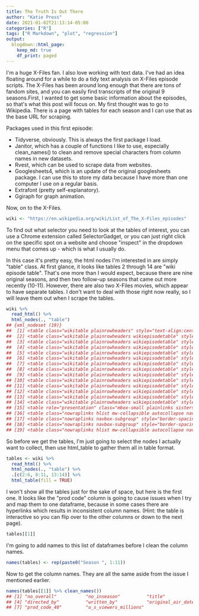 ```yaml
---
title: The Truth Is Out There
author: "Katie Press"
date: 2021-01-02T21:13:14-05:00
categories: ["R"]
tags: ["R Markdown", "plot", "regression"]
output: 
  blogdown::html_page: 
    keep_md: true
    df_print: paged
---
```






I'm a huge X-Files fan. I also love working with text data. I've had an idea floating around for a while to do a tidy text analysis on X-Files episode scripts. The X-Files has been around long enough that there are tons of fandom sites, and you can easily find transcripts of the original 9 seasons.First, I wanted to get some basic information about the episodes, so that's what this post will focus on. My first thought was to go to Wikipedia. There is a page with tables for each season and I can use that as the base URL for scraping. 

Packages used in this first episode:

- Tidyverse, obviously. This is always the first package I load. 
- Janitor, which has a couple of functions I like to use, especially clean_names() to clean and remove special characters from column names in new datasets. 
- Rvest, which can be used to scrape data from websites. 
- Googlesheets4, which is an update of the original googlesheets package. I can use this to store my data because I have more than one computer I use on a regular basis.  
- Extrafont (pretty self-explanatory).
- Ggiraph for graph animation.

Now, on to the X-Files.


```r
wiki <- "https://en.wikipedia.org/wiki/List_of_The_X-Files_episodes"
```

To find out what selector you need to look at the tables of interest, you can use a Chrome extension called SelectorGadget, or you can just right click on the specific spot on a website and choose "inspect" in the dropdown menu that comes up - which is what I usually do.

In this case it's pretty easy, the html nodes I'm interested in are simply "table" class. At first glance, it looks like tables 2 through 14 are "wiki episode table". That's one more than I would expect, because there are nine original seasons, and then two follow-up seasons that came out more recently (10-11). However, there are also two X-Files movies, which appear to have separate tables. I don't want to deal with those right now really, so I will leave them out when I scrape the tables. 


```r
wiki %>% 
  read_html() %>% 
  html_nodes(., "table")
## {xml_nodeset (19)}
##  [1] <table class="wikitable plainrowheaders" style="text-align:center"><tbod ...
##  [2] <table class="wikitable plainrowheaders wikiepisodetable" style="width:1 ...
##  [3] <table class="wikitable plainrowheaders wikiepisodetable" style="width:1 ...
##  [4] <table class="wikitable plainrowheaders wikiepisodetable" style="width:1 ...
##  [5] <table class="wikitable plainrowheaders wikiepisodetable" style="width:1 ...
##  [6] <table class="wikitable plainrowheaders wikiepisodetable" style="width:1 ...
##  [7] <table class="wikitable plainrowheaders wikiepisodetable" style="width:1 ...
##  [8] <table class="wikitable plainrowheaders wikiepisodetable" style="width:1 ...
##  [9] <table class="wikitable plainrowheaders wikiepisodetable" style="width:1 ...
## [10] <table class="wikitable plainrowheaders wikiepisodetable" style="width:1 ...
## [11] <table class="wikitable plainrowheaders wikiepisodetable" style="width:1 ...
## [12] <table class="wikitable plainrowheaders wikiepisodetable" style="width:1 ...
## [13] <table class="wikitable plainrowheaders wikiepisodetable" style="width:1 ...
## [14] <table class="wikitable plainrowheaders wikiepisodetable" style="width:1 ...
## [15] <table role="presentation" class="mbox-small plainlinks sistersitebox" s ...
## [16] <table class="nowraplinks hlist mw-collapsible autocollapse navbox-inner ...
## [17] <table class="nowraplinks navbox-subgroup" style="border-spacing:0"><tbo ...
## [18] <table class="nowraplinks navbox-subgroup" style="border-spacing:0"><tbo ...
## [19] <table class="nowraplinks hlist mw-collapsible autocollapse navbox-inner ...
```

So before we get the tables, I'm just going to select the nodes I actually want to collect, then use html_table to gather them all in table format.


```r
tables <- wiki %>% 
  read_html() %>% 
  html_nodes(., "table") %>% 
  .[c(2:6, 8:11, 13:14)] %>% 
  html_table(fill = TRUE)
```

I won't show all the tables just for the sake of space, but here is the first one. It looks like the "prod code" column is going to cause issues when I try and map them to one dataframe, because in some cases there are hyperlinks which results in inconsistent column names. (Hint: the table is interactive so you can flip over to the other columns or down to the next page). 


```r
tables[[1]]
```

<div data-pagedtable="false">
  <script data-pagedtable-source type="application/json">
{"columns":[{"label":["No.overall"],"name":[1],"type":["int"],"align":["right"]},{"label":["No. inseason"],"name":[2],"type":["int"],"align":["right"]},{"label":["Title"],"name":[3],"type":["chr"],"align":["left"]},{"label":["Directed by"],"name":[4],"type":["chr"],"align":["left"]},{"label":["Written by"],"name":[5],"type":["chr"],"align":["left"]},{"label":["Original air date"],"name":[6],"type":["chr"],"align":["left"]},{"label":["Prod.code [40]"],"name":[7],"type":["chr"],"align":["left"]},{"label":["U.S. viewers(millions)"],"name":[8],"type":["chr"],"align":["left"]}],"data":[{"1":"1","2":"1","3":"\"Pilot\"‡","4":"Robert Mandel","5":"Chris Carter","6":"September 10, 1993 (1993-09-10)","7":"1X79","8":"12.0[41]"},{"1":"2","2":"2","3":"\"Deep Throat\"‡","4":"Daniel Sackheim","5":"Chris Carter","6":"September 17, 1993 (1993-09-17)","7":"1X01","8":"11.1[42]"},{"1":"3","2":"3","3":"\"Squeeze\"","4":"Harry Longstreet","5":"Glen Morgan & James Wong","6":"September 24, 1993 (1993-09-24)","7":"1X02","8":"11.1[43]"},{"1":"4","2":"4","3":"\"Conduit\"","4":"Daniel Sackheim","5":"Alex Gansa & Howard Gordon","6":"October 1, 1993 (1993-10-01)","7":"1X03","8":"9.2[44]"},{"1":"5","2":"5","3":"\"The Jersey Devil\"","4":"Joe Napolitano","5":"Chris Carter","6":"October 8, 1993 (1993-10-08)","7":"1X04","8":"10.4[45]"},{"1":"6","2":"6","3":"\"Shadows\"","4":"Michael Katleman","5":"Glen Morgan & James Wong","6":"October 22, 1993 (1993-10-22)","7":"1X05","8":"8.8[46]"},{"1":"7","2":"7","3":"\"Ghost in the Machine\"","4":"Jerrold Freedman","5":"Alex Gansa & Howard Gordon","6":"October 29, 1993 (1993-10-29)","7":"1X06","8":"9.5[47]"},{"1":"8","2":"8","3":"\"Ice\"","4":"David Nutter","5":"Glen Morgan & James Wong","6":"November 5, 1993 (1993-11-05)","7":"1X07","8":"10.0[48]"},{"1":"9","2":"9","3":"\"Space\"","4":"William Graham","5":"Chris Carter","6":"November 12, 1993 (1993-11-12)","7":"1X08","8":"10.7[49]"},{"1":"10","2":"10","3":"\"Fallen Angel\"‡","4":"Larry Shaw","5":"Howard Gordon & Alex Gansa","6":"November 19, 1993 (1993-11-19)","7":"1X09","8":"8.8[50]"},{"1":"11","2":"11","3":"\"Eve\"","4":"Fred Gerber","5":"Kenneth Biller & Chris Brancato","6":"December 10, 1993 (1993-12-10)","7":"1X10","8":"10.4[51]"},{"1":"12","2":"12","3":"\"Fire\"","4":"Larry Shaw","5":"Chris Carter","6":"December 17, 1993 (1993-12-17)","7":"1X11","8":"11.1[52]"},{"1":"13","2":"13","3":"\"Beyond the Sea\"","4":"David Nutter","5":"Glen Morgan & James Wong","6":"January 7, 1994 (1994-01-07)","7":"1X12","8":"10.8[53]"},{"1":"14","2":"14","3":"\"Gender Bender\"","4":"Rob Bowman","5":"Larry Barber & Paul Barber","6":"January 21, 1994 (1994-01-21)","7":"1X13","8":"11.1[54]"},{"1":"15","2":"15","3":"\"Lazarus\"","4":"David Nutter","5":"Alex Gansa & Howard Gordon","6":"February 4, 1994 (1994-02-04)","7":"1X14","8":"12.1[55]"},{"1":"16","2":"16","3":"\"Young at Heart\"","4":"Michael Lange","5":"Scott Kaufer and Chris Carter","6":"February 11, 1994 (1994-02-11)","7":"1X15","8":"11.5[56]"},{"1":"17","2":"17","3":"\"E.B.E.\"‡","4":"William Graham","5":"Glen Morgan & James Wong","6":"February 18, 1994 (1994-02-18)","7":"1X16","8":"N/A"},{"1":"18","2":"18","3":"\"Miracle Man\"","4":"Michael Lange","5":"Chris Carter & Howard Gordon","6":"March 18, 1994 (1994-03-18)","7":"1X17","8":"11.6[57]"},{"1":"19","2":"19","3":"\"Shapes\"","4":"David Nutter","5":"Marilyn Osborn","6":"April 1, 1994 (1994-04-01)","7":"1X18","8":"11.5[58]"},{"1":"20","2":"20","3":"\"Darkness Falls\"","4":"Joe Napolitano","5":"Chris Carter","6":"April 15, 1994 (1994-04-15)","7":"1X19","8":"12.5[59]"},{"1":"21","2":"21","3":"\"Tooms\"","4":"David Nutter","5":"Glen Morgan & James Wong","6":"April 22, 1994 (1994-04-22)","7":"1X20","8":"13.4[60]"},{"1":"22","2":"22","3":"\"Born Again\"","4":"Jerrold Freedman","5":"Howard Gordon & Alex Gansa","6":"April 29, 1994 (1994-04-29)","7":"1X21","8":"13.7[61]"},{"1":"23","2":"23","3":"\"Roland\"","4":"David Nutter","5":"Chris Ruppenthal","6":"May 6, 1994 (1994-05-06)","7":"1X22","8":"12.5[62]"},{"1":"24","2":"24","3":"\"The Erlenmeyer Flask\"‡","4":"R. W. Goodwin","5":"Chris Carter","6":"May 13, 1994 (1994-05-13)","7":"1X23","8":"14.0[63]"}],"options":{"columns":{"min":{},"max":[10]},"rows":{"min":[10],"max":[10]},"pages":{}}}
  </script>
</div>

I'm going to add names to this list of dataframes before I clean the column names.


```r
names(tables) <- rep(paste0("Season ", 1:11))
```

Now to get the column names. They are all the same aside from the issue I mentioned earlier. 

```r
names(tables[[1]] %>% clean_names())
## [1] "no_overall"           "no_inseason"          "title"               
## [4] "directed_by"          "written_by"           "original_air_date"   
## [7] "prod_code_40"         "u_s_viewers_millions"
```


